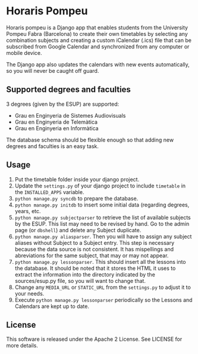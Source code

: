 # Horaris Pompeu

Horaris pompeu is a Django app that enables students from the University Pompeu Fabra (Barcelona) to create their own timetables by selecting any combination subjects and creating a custom iCalendar (.ics) file that can be subscribed from Google Calendar and synchronized from any computer or mobile device.

The Django app also updates the calendars with new events automatically, so you will never be caught off guard.


## Supported degrees and faculties
3 degrees (given by the ESUP) are supported:

- Grau en Enginyeria de Sistemes Audiovisuals
- Grau en Enginyeria de Telemàtica
- Grau en Enginyeria en Informàtica

The database schema should be flexible enough so that adding new degrees and faculties is an easy task.


## Usage
1. Put the timetable folder inside your django project.
2. Update the `settings.py` of your django project to include `timetable` in the `INSTALLED_APPS` variable.
3. `python manage.py syncdb` to prepare the database.
4. `python manage.py initdb` to insert some initial data (regarding degrees, years, etc.
5. `python manage.py subjectparser` to retrieve the list of available subjects by the ESUP. This list may need to be revised by hand. Go to the admin page (or `dbshell`) and delete any Subject duplicate.
6. `python manage.py aliasparser`. Then you will have to assign any subject aliases without Subject to a Subject entry. This step is necessary because the data source is not consistent. It has mispellings and abreviations for the same subject, that may or may not appear.
7. `python manage.py lessonparser`. This should insert all the lessons into the database. It should be noted that it stores the HTML it uses to extract the information into the directory indicated by the sources/esup.py file, so you will want to change that.
8. Change any `MEDIA_URL` or `STATIC_URL` from the `settings.py` to adjust it to your needs.
9. Execute `python manage.py lessonparser` periodically so the Lessons and Calendars are kept up to date.


## License
This software is released under the Apache 2 License. See LICENSE for more details.